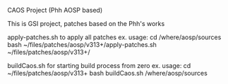 CAOS Project (Phh AOSP based)


This is GSI project, patches based on the Phh's works

apply-patches.sh to apply all patches
	ex. usage:
		cd /where/aosp/sources
		bash ~/files/patches/aosp/v313+/apply-patches.sh ~/files/patches/aosp/v313+/

buildCaos.sh for starting build process from zero
	ex. usage:
		cd ~/files/patches/aosp/v313+
		bash buildCaos.sh /where/aosp/sources

